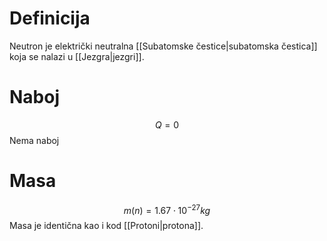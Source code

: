 # Definicija
Neutron je električki neutralna [[Subatomske čestice|subatomska čestica]] koja se nalazi u [[Jezgra|jezgri]].

# Naboj
$$Q=0$$
Nema naboj

# Masa
$$m\left(n\right)=1.67\cdot10^{-27}kg$$
Masa je identična kao i kod [[Protoni|protona]].